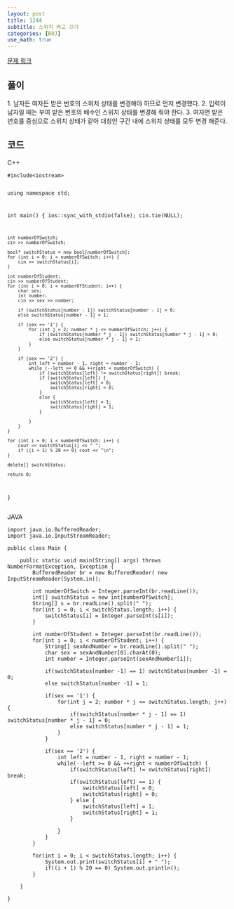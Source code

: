 ```yaml
---
layout: post
title: 1244
subtitle: 스위치 켜고 끄기
categories: [BOJ]
use_math: true
---
```


[문제 링크](https://www.acmicpc.net/problem/1244)

<h2 class="section-heading">풀이</h2>
1. 남자든 여자든 받은 번호의 스위치 상태를 변경해야 하므로 먼저 변경했다.
2. 입력이 남자일 때는 부여 받은 번호의 배수인 스위치 상태를 변경해 줘야 한다.
3. 여자면 받은 번호를 중심으로 스위치 상태가 같아 대칭인 구간 내에 스위치 상태를 모두 변경 해준다.

<h2 class="section-heading">코드</h2>
C++  
<pre><code class="cpp">#include&lt;iostream>

using namespace std;

int main()
{
	ios::sync_with_stdio(false);
	cin.tie(NULL);

	int numberOfSwitch;
	cin >> numberOfSwitch;

	bool* switchStatus = new bool[numberOfSwitch];
	for (int i = 0; i < numberOfSwitch; i++) {
		cin >> switchStatus[i];
	}

	int numberOfStudent;
	cin >> numberOfStudent;
	for (int i = 0; i < numberOfStudent; i++) {
		char sex;
		int number;
		cin >> sex >> number;

		if (switchStatus[number - 1]) switchStatus[number - 1] = 0;
		else switchStatus[number - 1] = 1;

		if (sex == '1') {
			for (int j = 2; number * j <= numberOfSwitch; j++) {
				if (switchStatus[number * j - 1]) switchStatus[number * j - 1] = 0;
				else switchStatus[number * j - 1] = 1;
			}
		}

		if (sex == '2') {
			int left = number - 1, right = number - 1;
			while (--left >= 0 && ++right < numberOfSwitch) {
				if (switchStatus[left] != switchStatus[right]) break;
				if (switchStatus[left]) {
					switchStatus[left] = 0;
					switchStatus[right] = 0;
				}
				else {
					switchStatus[left] = 1;
					switchStatus[right] = 1;
				}

			}
		}
	}

	for (int i = 0; i < numberOfSwitch; i++) {
		cout << switchStatus[i] << " ";
		if ((i + 1) % 20 == 0) cout << "\n";
	}

	delete[] switchStatus;

	return 0;
}</code></pre>

JAVA
<pre><code class="java">import java.io.BufferedReader;
import java.io.InputStreamReader;

public class Main {

	public static void main(String[] args) throws NumberFormatException, Exception {
		BufferedReader br = new BufferedReader( new InputStreamReader(System.in));
		
		int numberOfSwitch = Integer.parseInt(br.readLine());
		int[] switchStatus = new int[numberOfSwitch];
		String[] s = br.readLine().split(" ");
		for(int i = 0; i < switchStatus.length; i++) {
			switchStatus[i] = Integer.parseInt(s[i]);
		}
		
		int numberOfStudent = Integer.parseInt(br.readLine());
		for(int i = 0; i < numberOfStudent; i++) {
			String[] sexAndNumber = br.readLine().split(" ");
			char sex = sexAndNumber[0].charAt(0);
			int number = Integer.parseInt(sexAndNumber[1]);

			if(switchStatus[number -1] == 1) switchStatus[number -1] = 0;
			else switchStatus[number -1] = 1;
			
			if(sex == '1') {
				for(int j = 2; number * j <= switchStatus.length; j++) {
					if(switchStatus[number * j - 1] == 1) switchStatus[number * j - 1] = 0;
					else switchStatus[number * j - 1] = 1;
				}
			}
			
			if(sex == '2') {
				int left = number - 1, right = number - 1;
				while(--left >= 0 && ++right < numberOfSwitch) {
					if(switchStatus[left] != switchStatus[right]) break;
					if(switchStatus[left] == 1) {
						switchStatus[left] = 0;
						switchStatus[right] = 0;
					} else {
						switchStatus[left] = 1;
						switchStatus[right] = 1;
					}
					
				}
			}
		}
		
		for(int i = 0; i < switchStatus.length; i++) {
            System.out.print(switchStatus[i] + " ");
            if((i + 1) % 20 == 0) System.out.println();
        }

	}

}</code></pre>